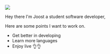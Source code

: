 
<a target="_blank" rel="noopener noreferrer nofollow" href="https://camo.githubusercontent.com/daa279ca78be42b310b9d7d7ea35f996418037e6fc81a54fc91ce6732e7f2e9e/68747470733a2f2f63617073756c652d72656e6465722e76657263656c2e6170702f6170693f747970653d776176696e6726636f6c6f723d6772616469656e7426746578743d48656c6c6f21266865696768743d3130302673656374696f6e3d686561646572"><img src="https://capsule-render.vercel.app/api?type=waving&height=150&color=gradient&text=Hello%20everyone%20👌&textBg=false&animation=fadeIn&desc=Made%20by%20JoostSchreuders&descAlignY=90&fontAlignY=30&section=header"></a>

Hey there I'm Joost a student software developer,

Here are some points I want to work on.
-  Get better in developing
-  Learn more languages
-  Enjoy live
  👌👌
